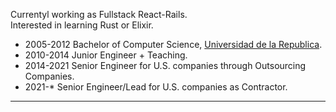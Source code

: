 <!--
<table style="border: none" >
  <tr>
    <td>
      <ul>
        <li>  🔭 I’m currently working on ... </li>
        <li> 🌱 I’m currently learning ...</li>
        <li> 👯 I’m looking to collaborate on ...</li>
        <li> 🤔 I’m looking for help with ...</li>
        <li> 💬 Ask me about ...</li>
        <li> 📫 How to reach me: ...</li>
      </ul>
   </td>
<td width="200" height="200" >
  <img src="assets/earthwormjim2.png"/>
    </td>
</tr>
</table>
-->
Currentyl working as Fullstack React-Rails.  
Interested in learning Rust or Elixir.  

- 2005-2012 Bachelor of Computer Science, [Universidad de la Republica](https://udelar.edu.uy/portal/2019/02/ingenieria-en-computacion/).  
- 2010-2014 Junior Engineer + Teaching.  
- 2014-2021 Senior Engineer for U.S. companies through Outsourcing Companies.  
- 2021-*    Senior Engineer/Lead for U.S. companies as Contractor.  


---------------
